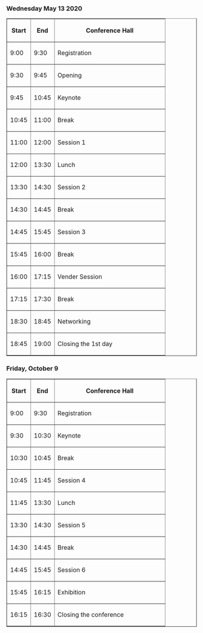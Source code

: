 <p><h3>Wednesday May 13 2020</h3></p>
<table cellspacing="0" cellpadding="2" border="1" width="60%"><tr>
<th><p>Start</p></th>
<th><p>End</p></th>
<th width="70%"><p>Conference Hall</p></th>
</tr>
<tr>
<td><p>9:00</p></td>
<td><p>9:30</p></td>
<td><p>Registration</p></td>
</tr>
<tr>
<td><p>9:30</p></td>
<td><p>9:45</p></td>
<td><p>Opening</p></td>
</tr>
<tr>
<td><p>9:45</p></td>
<td><p>10:45</p></td>
<td><p>Keynote</p></td>
</tr>
<tr>
<td><p>10:45</p></td>
<td><p>11:00</p></td>
<td><p>Break</p></td>
</tr>
<tr>
<td><p>11:00</p></td>
<td><p>12:00</p></td>
<td><p>Session 1</p></td>
</tr>
<tr>
<td><p>12:00</p></td>
<td><p>13:30</p></td>
<td><p>Lunch</p></td>
</tr>
<tr>
<td><p>13:30</p></td>
<td><p>14:30</p></td>
<td><p>Session 2</p></td>
</tr>
<tr>
<td><p>14:30</p></td>
<td><p>14:45</p></td>
<td><p>Break</p></td>
</tr>
<tr>
<td><p>14:45</p></td>
<td><p>15:45</p></td>
<td><p>Session 3</p></td>
</tr>
<tr>
<td><p>15:45</p></td>
<td><p>16:00</p></td>
<td><p>Break</p></td>
</tr>
<tr>
<td><p>16:00</p></td>
<td><p>17:15</p></td>
<td><p>Vender Session</p></td>
</tr>
<tr>
<td><p>17:15</p></td>
<td><p>17:30</p></td>
<td><p>Break</p></td>
</tr>
<tr>
<td><p>18:30</p></td>
<td><p>18:45</p></td>
<td><p>Networking</p></td>
</tr>
<tr>
<td><p>18:45</p></td>
<td><p>19:00</p></td>
<td><p>Closing the 1st day</p></td>
</tr>
</table>
<p><h3>Friday, October 9</h3></p>
<table cellspacing="0" cellpadding="2" border="1" width="60%"><tr>
<th><p>Start</p></th>
<th><p>End</p></th>
<th width="70%"><p>Conference Hall</p></th>
</tr>
<tr>
<td><p>9:00</p></td>
<td><p>9:30</p></td>
<td><p>Registration</p></td>
</tr>
<tr>
<td><p>9:30</p></td>
<td><p>10:30</p></td>
<td><p>Keynote</p></td>
</tr>
<tr>
<td><p>10:30</p></td>
<td><p>10:45</p></td>
<td><p>Break</p></td>
</tr>
<tr>
<td><p>10:45</p></td>
<td><p>11:45</p></td>
<td><p>Session 4</p></td>
</tr>
<tr>
<td><p>11:45</p></td>
<td><p>13:30</p></td>
<td><p>Lunch</p></td>
</tr>
<tr>
<td><p>13:30</p></td>
<td><p>14:30</p></td>
<td><p>Session 5</p></td>
</tr>
<tr>
<td><p>14:30</p></td>
<td><p>14:45</p></td>
<td><p>Break</p></td>
</tr>
<tr>
<td><p>14:45</p></td>
<td><p>15:45</p></td>
<td><p>Session 6</p></td>
</tr>
<tr>
<td><p>15:45</p></td>
<td><p>16:15</p></td>
<td><p>Exhibition</p></td>
</tr>
<tr>
<td><p>16:15</p></td>
<td><p>16:30</p></td>
<td><p>Closing the conference</p></td>
</tr>
</table>
</div>
